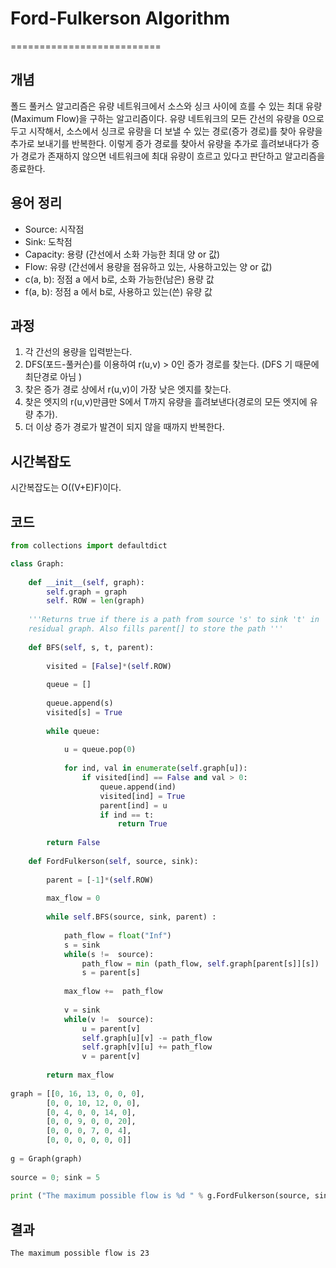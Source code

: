 # Ford-Fulkerson Algorithm
==========================

개념 
---
폴드 풀커스 알고리즘은 유량 네트워크에서 소스와 싱크 사이에 흐를 수 있는 최대 유량(Maximum Flow)을 구하는 알고리즘이다. 유량 네트워크의 모든 간선의 유량을 0으로 두고 시작해서, 소스에서 싱크로 유량을 더 보낼 수 있는 경로(증가 경로)를 찾아 유량을 추가로 보내기를 반복한다. 이렇게 증가 경로를 찾아서 유량을 추가로 흘려보내다가 증가 경로가 존재하지 않으면 네트워크에 최대 유량이 흐르고 있다고 판단하고 알고리즘을 종료한다. 

용어 정리
-------
* Source: 시작점
* Sink: 도착점
* Capacity: 용량 (간선에서 소화 가능한 최대 양 or 값)
* Flow: 유량 (간선에서 용량을 점유하고 있는, 사용하고있는 양 or 값)
* c(a, b): 정점 a 에서 b로, 소화 가능한(남은) 용량 값
* f(a, b): 정점 a 에서 b로, 사용하고 있는(쓴) 유량 값 

과정
---
1. 각 간선의 용량을 입력받는다.
2. DFS(포드-풀커슨)를 이용하여 r(u,v) > 0인 증가 경로를 찾는다. (DFS 기 때문에 최단경로 아님 )
3. 찾은 증가 경로 상에서 r(u,v)이 가장 낮은 엣지를 찾는다.
4. 찾은 엣지의 r(u,v)만큼만 S에서 T까지 유량을 흘려보낸다(경로의 모든 엣지에 유량 추가).
5. 더 이상 증가 경로가 발견이 되지 않을 때까지 반복한다.

시간복잡도
-------
시간복잡도는 O((V+E)F)이다.

코드
-------------
```python
from collections import defaultdict

class Graph:
 
    def __init__(self, graph):
        self.graph = graph 
        self. ROW = len(graph)
      
    '''Returns true if there is a path from source 's' to sink 't' in
    residual graph. Also fills parent[] to store the path '''
 
    def BFS(self, s, t, parent):
 
        visited = [False]*(self.ROW)
 
        queue = []
 
        queue.append(s)
        visited[s] = True
 
        while queue:
 
            u = queue.pop(0)
 
            for ind, val in enumerate(self.graph[u]):
                if visited[ind] == False and val > 0:
                    queue.append(ind)
                    visited[ind] = True
                    parent[ind] = u
                    if ind == t:
                        return True
 
        return False
     
    def FordFulkerson(self, source, sink):
 
        parent = [-1]*(self.ROW)
 
        max_flow = 0 
 
        while self.BFS(source, sink, parent) :
 
            path_flow = float("Inf")
            s = sink
            while(s !=  source):
                path_flow = min (path_flow, self.graph[parent[s]][s])
                s = parent[s]
 
            max_flow +=  path_flow
 
            v = sink
            while(v !=  source):
                u = parent[v]
                self.graph[u][v] -= path_flow
                self.graph[v][u] += path_flow
                v = parent[v]
 
        return max_flow
 
graph = [[0, 16, 13, 0, 0, 0],
        [0, 0, 10, 12, 0, 0],
        [0, 4, 0, 0, 14, 0],
        [0, 0, 9, 0, 0, 20],
        [0, 0, 0, 7, 0, 4],
        [0, 0, 0, 0, 0, 0]]
 
g = Graph(graph)
 
source = 0; sink = 5
  
print ("The maximum possible flow is %d " % g.FordFulkerson(source, sink))
```
결과
---
```
The maximum possible flow is 23
```


